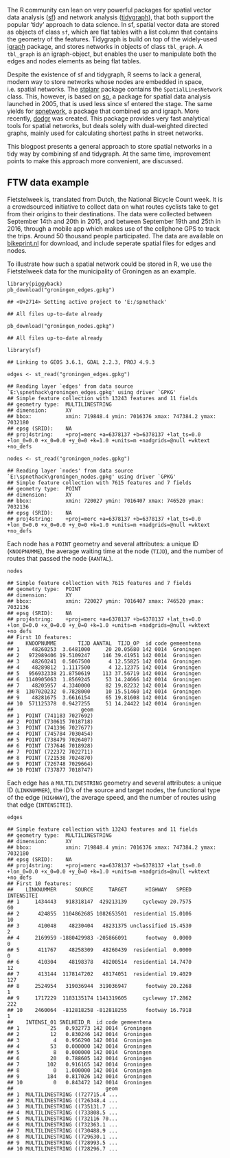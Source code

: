 The R community can lean on very powerful packages for spatial vector
data analysis ([sf](https://github.com/r-spatial/sf)) and network
analysis ([tidygraph](https://github.com/thomasp85/tidygraph)), that
both support the popular ‘tidy’ approach to data science. In sf, spatial
vector data are stored as objects of class `sf`, which are flat tables
with a list column that contains the geometry of the features. Tidygraph
is build on top of the widely-used
[igraph](https://github.com/igraph/igraph) package, and stores networks
in objects of class `tbl_graph`. A `tbl_graph` is an igraph-object, but
enables the user to manipulate both the edges and nodes elements as
being flat tables.

Despite the existence of sf and tidygraph, R seems to lack a general,
modern way to store networks whose nodes are embedded in space,
i.e. spatial networks. The
[stplanr](https://github.com/ropensci/stplanr) package contains the
`SpatialLinesNetwork` class. This, however, is based on
[sp](https://github.com/edzer/sp/), a package for spatial data analysis
launched in 2005, that is used less since sf entered the stage. The same
yields for [spnetwork](https://github.com/edzer/spnetwork), a package
that combined sp and igraph. More recently,
[dodgr](https://github.com/ATFutures/dodgr) was created. This package
provides very fast analytical tools for spatial networks, but deals
solely with dual-weighted directed graphs, mainly used for calculating
shortest paths in street networks.

This blogpost presents a general approach to store spatial networks in a
tidy way by combining sf and tidygraph. At the same time, improvement
points to make this approach more convenient, are discussed.

FTW data example
----------------

Fietstelweek is, translated from Dutch, the National Bicycle Count week.
It is a crowdsourced initiative to collect data on what routes cyclists
take to get from their origins to their destinations. The data were
collected between September 14th and 20th in 2015, and between September
19th and 25th in 2016, through a mobile app which makes use of the
cellphone GPS to track the trips. Around 50 thousand people
participated. The data are available on
[bikeprint.nl](http://www.bikeprint.nl/fietstelweek/) for download, and
include seperate spatial files for edges and nodes.

To illustrate how such a spatial network could be stored in R, we use
the Fietstelweek data for the municipality of Groningen as an example.

    library(piggyback)
    pb_download("groningen_edges.gpkg")

    ## <U+2714> Setting active project to 'E:/spnethack'

    ## All files up-to-date already

    pb_download("groningen_nodes.gpkg")

    ## All files up-to-date already

    library(sf)

    ## Linking to GEOS 3.6.1, GDAL 2.2.3, PROJ 4.9.3

    edges <- st_read("groningen_edges.gpkg")

    ## Reading layer `edges' from data source `E:\spnethack\groningen_edges.gpkg' using driver `GPKG'
    ## Simple feature collection with 13243 features and 11 fields
    ## geometry type:  MULTILINESTRING
    ## dimension:      XY
    ## bbox:           xmin: 719848.4 ymin: 7016376 xmax: 747384.2 ymax: 7032180
    ## epsg (SRID):    NA
    ## proj4string:    +proj=merc +a=6378137 +b=6378137 +lat_ts=0.0 +lon_0=0.0 +x_0=0.0 +y_0=0 +k=1.0 +units=m +nadgrids=@null +wktext +no_defs

    nodes <- st_read("groningen_nodes.gpkg")

    ## Reading layer `nodes' from data source `E:\spnethack\groningen_nodes.gpkg' using driver `GPKG'
    ## Simple feature collection with 7615 features and 7 fields
    ## geometry type:  POINT
    ## dimension:      XY
    ## bbox:           xmin: 720027 ymin: 7016407 xmax: 746520 ymax: 7032136
    ## epsg (SRID):    NA
    ## proj4string:    +proj=merc +a=6378137 +b=6378137 +lat_ts=0.0 +lon_0=0.0 +x_0=0.0 +y_0=0 +k=1.0 +units=m +nadgrids=@null +wktext +no_defs

Each node has a `POINT` geometry and several attributes: a unique ID
(`KNOOPNUMME`), the average waiting time at the node (`TIJD`), and the
number of routes that passed the node (`AANTAL`).

    nodes

    ## Simple feature collection with 7615 features and 7 fields
    ## geometry type:  POINT
    ## dimension:      XY
    ## bbox:           xmin: 720027 ymin: 7016407 xmax: 746520 ymax: 7032136
    ## epsg (SRID):    NA
    ## proj4string:    +proj=merc +a=6378137 +b=6378137 +lat_ts=0.0 +lon_0=0.0 +x_0=0.0 +y_0=0 +k=1.0 +units=m +nadgrids=@null +wktext +no_defs
    ## First 10 features:
    ##    KNOOPNUMME       TIJD AANTAL  TIJD_OP  id code gemeentena
    ## 1    48260253  3.6481000     20 20.05680 142 0014  Groningen
    ## 2   972989406 19.5109247    146 39.41951 142 0014  Groningen
    ## 3    48260241  0.5067500      4 12.55825 142 0014  Groningen
    ## 4    48289812  1.1117500      4 12.12375 142 0014  Groningen
    ## 5   956932338 21.8750619    113 37.56719 142 0014  Groningen
    ## 6  1140905063  1.8569245     53 14.24666 142 0014  Groningen
    ## 7    48205957  4.3340000     82 19.82232 142 0014  Groningen
    ## 8  1307020232  0.7828000     10 15.51460 142 0014  Groningen
    ## 9    48281675  3.6616154     65 19.81608 142 0014  Groningen
    ## 10  571125378  0.9427255     51 14.24422 142 0014  Groningen
    ##                      geom
    ## 1  POINT (741183 7027692)
    ## 2  POINT (730615 7018718)
    ## 3  POINT (741396 7027677)
    ## 4  POINT (745784 7030454)
    ## 5  POINT (738479 7026407)
    ## 6  POINT (737646 7018928)
    ## 7  POINT (722372 7022711)
    ## 8  POINT (721538 7024870)
    ## 9  POINT (726748 7029664)
    ## 10 POINT (737877 7018747)

Each edge has a `MULTILINESTRING` geometry and several attributes: a
unique ID (`LINKNUMMER`), the ID’s of the source and target nodes, the
functional type of the edge (`HIGHWAY`), the average speed, and the
number of routes using that edge (`INTENSITEI`).

    edges

    ## Simple feature collection with 13243 features and 11 fields
    ## geometry type:  MULTILINESTRING
    ## dimension:      XY
    ## bbox:           xmin: 719848.4 ymin: 7016376 xmax: 747384.2 ymax: 7032180
    ## epsg (SRID):    NA
    ## proj4string:    +proj=merc +a=6378137 +b=6378137 +lat_ts=0.0 +lon_0=0.0 +x_0=0.0 +y_0=0 +k=1.0 +units=m +nadgrids=@null +wktext +no_defs
    ## First 10 features:
    ##    LINKNUMMER      SOURCE     TARGET      HIGHWAY   SPEED INTENSITEI
    ## 1     1434443   918318147  429213139     cycleway 20.7575         60
    ## 2      424855  1104862685 1082653501  residential 15.0106         10
    ## 3      410048    48230404   48231375 unclassified 15.4530          2
    ## 4     2169959 -1880429983 -205866091      footway  0.0000          0
    ## 5      411767    48258309   48260439  residential  0.0000          0
    ## 6      410304    48198378   48200514  residential 14.7470         12
    ## 7      413144  1178147202   48174051  residential 19.4029        127
    ## 8     2524954   319036944  319036947      footway 20.2268          1
    ## 9     1717229  1183135174 1141319605     cycleway 17.2862        222
    ## 10    2460064  -812818258 -812818255      footway 16.7918          1
    ##    INTENSI_01 SNELHEID_R  id code gemeentena
    ## 1          25   0.932773 142 0014  Groningen
    ## 2          12   0.830246 142 0014  Groningen
    ## 3           4   0.956290 142 0014  Groningen
    ## 4          53   0.000000 142 0014  Groningen
    ## 5           8   0.000000 142 0014  Groningen
    ## 6          20   0.788605 142 0014  Groningen
    ## 7         102   0.916165 142 0014  Groningen
    ## 8           0   1.000000 142 0014  Groningen
    ## 9         184   0.817026 142 0014  Groningen
    ## 10          0   0.843472 142 0014  Groningen
    ##                              geom
    ## 1  MULTILINESTRING ((727715.4 ...
    ## 2  MULTILINESTRING ((726348.4 ...
    ## 3  MULTILINESTRING ((735131.7 ...
    ## 4  MULTILINESTRING ((733808.5 ...
    ## 5  MULTILINESTRING ((732116 70...
    ## 6  MULTILINESTRING ((732363.1 ...
    ## 7  MULTILINESTRING ((730488.9 ...
    ## 8  MULTILINESTRING ((729630.1 ...
    ## 9  MULTILINESTRING ((728993.5 ...
    ## 10 MULTILINESTRING ((728296.7 ...
